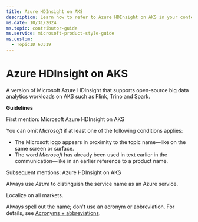 ```yaml
---
title: Azure HDInsight on AKS
description: Learn how to refer to Azure HDInsight on AKS in your content.
ms.date: 10/31/2024
ms.topic: contributor-guide
ms.service: microsoft-product-style-guide
ms.custom:
  - TopicID 63319
---
```



# Azure HDInsight on AKS

A version of Microsoft Azure HDInsight that supports open-source big data analytics workloads on AKS such as Flink, Trino and Spark.

**Guidelines**

First mention: Microsoft Azure HDInsight on AKS

You can omit *Microsoft* if at least one of the following conditions applies:

- The Microsoft logo appears in proximity to the topic name—like on the same screen or surface.
- The word *Microsoft* has already been used in text earlier in the communication—like in an earlier reference to a product name.

Subsequent mentions: Azure HDInsight on AKS

Always use *Azure* to distinguish the service name as an Azure service.

Localize on all markets.

Always spell out the name; don't use an acronym or abbreviation. For details, see [Acronyms + abbreviations](~\acronyms-and-abbreviations.md).

  
